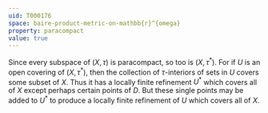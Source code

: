 ```yaml
---
uid: T000176
space: baire-product-metric-on-mathbb{r}^{omega}
property: paracompact
value: true
---
```

Since every subspace of $(X, \tau)$ is paracompact, so too is $(X, \tau^{*})$. For if $U$ is an open covering of $(X, \tau^{*})$, then the collection of $\tau$-interiors of sets in $U$ covers some subset of $X$. Thus it has a locally finite refinement $U^{*}$ which covers all of $X$ except perhaps certain points of $D$. But these single points may be added to $U^{*}$ to produce a locally finite refinement of $U$ which covers all of $X$.

